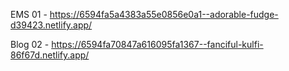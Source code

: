 EMS 01 - https://6594fa5a4383a55e0856e0a1--adorable-fudge-d39423.netlify.app/

Blog 02 - https://6594fa70847a616095fa1367--fanciful-kulfi-86f67d.netlify.app/
